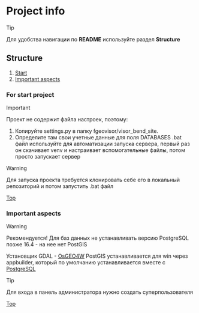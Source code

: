 # Project info

> [!TIP]
> Для удобства навигации по **README** используйте раздел **Structure**

## Structure

1. [Start](#for-start-project)
2. [Important aspects](#important-aspects)

### For start project

> [!IMPORTANT]
> Проект не содержит файла настроек, поэтому:
>   1. Копируйте settings.py в папку fgeovisor/visor_bend_site.
>   2. Определите там свои учетные данные для поля DATABASES
> .bat файл используйте для автоматизации запуска сервера, первый раз он скачивает venv и настраивает вспомогательные файлы, потом просто запускает сервер

> [!WARNING]
> Для запуска проекта требуется клонировать себе его в локальный репозиторий и потом запустить .bat файл

[Top](#project-info)

### Important aspects

> [!WARNING]
> Рекомендуется!
> Для баз данных не устанавливать версию PostgreSQL позже 16.4 - на нее нет PostGIS

Установщик GDAL - [OsGEO4W](https://trac.osgeo.org/osgeo4w/)
PostGIS устанавливается для win через appbuilder, который по умолчанию устанавливается вместе с [PostgreSQL](https://www.postgresql.org/)

> [!TIP]
> Для входа в панель администратора нужно создать суперпользователя

[Top](#project-info)